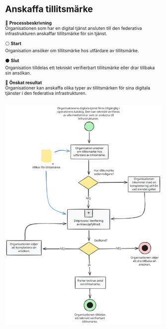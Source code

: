 # Anskaffa tillitsmärke
:pushpin: **Processbeskrivning** <br />
Organisationen som har en digital tjänst ansluten till den federativa infrastrukturen anskaffar tillitsmärke för sin tjänst.

:white_circle: **Start** <br />
Organisation ansöker om tillitsmärke hos utfärdare av tillitsmärke.

:black_circle: **Slut** <br />
Organisation tilldelas ett tekniskt verifierbart tillitsmärke eller drar tillbaka sin ansökan.

:bookmark_tabs: **Önskat resultat** <br />
Organisationer kan anskaffa olika typer av tillitsmärken för sina digitala tjänster i den federativa infrastrukturen. <br /><br />

![Organisation anskaffar tillitsmärke](anslutning_tm-01.svg)
<br /><br />

